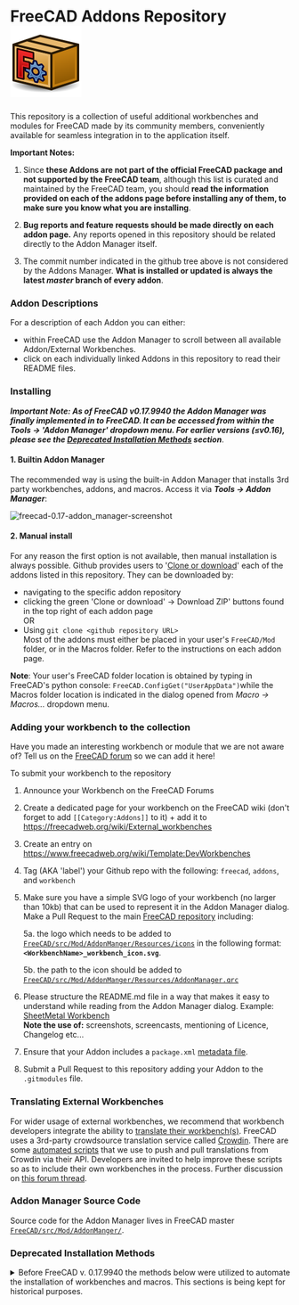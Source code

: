 # FreeCAD Addons Repository ![AddonManager-Logo][AddonManager]

This repository is a collection of useful additional workbenches and modules for FreeCAD made by its community members, conveniently available for seamless integration in to the application itself.

**Important Notes:**  
1. Since **these Addons are not part of the official FreeCAD package and not supported by the FreeCAD team**, although this list is curated and maintained by the FreeCAD team, you should **read the information provided on each of the addons page before installing any of them, to make sure you know what you are installing**. 

2. **Bug reports and feature requests should be made directly on each addon page.** Any reports opened in this repository should be related directly to the Addon Manager itself.

3. The commit number indicated in the github tree above is not considered by the Addons Manager. **What is installed or updated is always the latest *master* branch of every addon**.

[AddonManager]: icons/AddonManager.svg

### Addon Descriptions

For a description of each Addon you can either:
* within FreeCAD use the Addon Manager to scroll between all available Addon/External Workbenches. 
* click on each individually linked Addons in this repository to read their README files. 

### Installing

***Important Note: As of FreeCAD v0.17.9940 the Addon Manager was finally implemented in to FreeCAD. It can be accessed from within the Tools → 'Addon Manager' dropdown menu. For earlier versions (≤v0.16), please see the [Deprecated Installation Methods](#deprecated-installation-methods) section***.

#### 1. Builtin Addon Manager

The recommended way is using the built-in Addon Manager that installs 3rd party workbenches, addons, and macros. Access it via ***Tools → Addon Manager***:

![freecad-0.17-addon_manager-screenshot](https://user-images.githubusercontent.com/4140247/37867768-2eb7db20-2f73-11e8-83fb-8868995ba49d.png)


#### 2. Manual install

For any reason the first option is not available, then manual installation is always possible. Github provides users to '[Clone or download](https://help.github.com/en/github/creating-cloning-and-archiving-repositories/cloning-a-repository)' each of the addons listed in this repository. They can be downloaded by:
* navigating to the specific addon repository 
* clicking the green 'Clone or download' → Download ZIP' buttons found in the top right of each addon page  
OR
* Using `git clone <github repository URL>`  
Most of the addons must either be placed in your user's `FreeCAD/Mod` folder, or in the Macros folder. Refer to the instructions on each addon page. 

**Note**: Your user's FreeCAD folder location is obtained by typing in FreeCAD's python console: `FreeCAD.ConfigGet("UserAppData")`while the Macros folder location is indicated in the dialog opened from *Macro -> Macros...* dropdown menu.

### Adding your workbench to the collection

Have you made an interesting workbench or module that we are not aware of? Tell us on the [FreeCAD forum](http://forum.freecadweb.org) so we can add it here!

To submit your workbench to the repository
1. Announce your Workbench on the FreeCAD Forums
2. Create a dedicated page for your workbench on the FreeCAD wiki (don't forget to add `[[Category:Addons]]` to it) + add it to https://freecadweb.org/wiki/External_workbenches
3. Create an entry on https://www.freecadweb.org/wiki/Template:DevWorkbenches
4. Tag (AKA 'label') your Github repo with the following: `freecad`, `addons`, and `workbench`  
5. Make sure you have a simple SVG logo of your workbench (no larger than 10kb) that can be used to represent it in the Addon Manager dialog. Make a Pull Request to the main [FreeCAD repository](https://github.com/FreeCAD/FreeCAD) including:  

    5a. the logo which needs to be added to [`FreeCAD/src/Mod/AddonManger/Resources/icons`](https://github.com/FreeCAD/FreeCAD/tree/master/src/Mod/AddonManager/Resources/icons) in the following format: **`<WorkbenchName>_workbench_icon.svg`**.  

    5b. the path to the icon should be added to [`FreeCAD/src/Mod/AddonManger/Resources/AddonManager.qrc`](https://github.com/FreeCAD/FreeCAD/tree/master/src/Mod/AddonManager/Resources/AddonManager.qrc)
6. Please structure the README.md file in a way that makes it easy to understand while reading from the Addon Manager dialog. Example: [SheetMetal Workbench](https://github.com/shaise/FreeCAD_SheetMetal/blob/master/README.md)  
   **Note the use of:** screenshots, screencasts, mentioning of Licence, Changelog etc... 
7. Ensure that your Addon includes a `package.xml` [metadata file](https://wiki.freecadweb.org/Package_Metadata).
8. Submit a Pull Request to this repository adding your Addon to the `.gitmodules` file.

### Translating External Workbenches

For wider usage of external workbenches, we recommend that workbench developers integrate the ability to [translate their workbench(s)](https://www.freecadweb.org/wiki/Translating_an_external_workbench). FreeCAD uses a 3rd-party crowdsource translation service called [Crowdin](https://crowdin.com/project/freecad). There are some [automated scripts](https://www.freecadweb.org/wiki/Crowdin_Scripts) that we use to push and pull translations from Crowdin via their API. Developers are invited to help improve these scripts so as to include their own workbenches in the process. Further discussion on [this forum thread](https://forum.freecadweb.org/viewtopic.php?f=10&t=36413). 

### Addon Manager Source Code

Source code for the Addon Manager lives in FreeCAD master [`FreeCAD/src/Mod/AddonManger/`](https://github.com/FreeCAD/FreeCAD/tree/master/src/Mod/AddonManager).

### Deprecated Installation Methods
<details>
  <summary>Before FreeCAD v. 0.17.9940 the methods below were utilized to automate the installation of workbenches and macros. This sections is being kept for historical purposes.
</summary>
  
#### 1. Using the installer macro

The installer macro can be launched from inside FreeCAD, and will download and install any of the addons above automatically. To install the installer macro:

1. Download [addons_installer.FCMacro](https://raw.githubusercontent.com/FreeCAD/FreeCAD-addons/da3cb72c54f94430e9afd8200b48f4f2f6ac7c8c/addons_installer.FCMacro)
2. Place the downloaded macro in your **FreeCAD Macros folder**. The FreeCAD Macros folder location is indicated in menu **Macros -> Macros -> User macros location**:
![the execute macro dialog](http://www.freecadweb.org/wiki/images/1/1e/Macro_installer_01.jpg)
3. Restart FreeCAD. The addons installer will now be listed in menu **Macro -> Macros** and can be launched by selecting it then clicking the **Execute** button:

![the addons installer](http://www.freecadweb.org/wiki/images/c/c6/Macro_installer_02.jpg)

#### 2. Using the "pluginloader" addon

The plugin loader is a much more elaborate way to install and manage additional content for freecad. Install it with the method above, or following the instructions on the [pluginloader page](https://github.com/microelly2/freecad-pluginloader).
</details>
